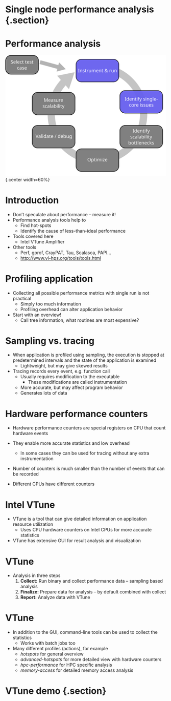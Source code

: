 # Single node performance analysis {.section}

# Performance analysis

![](images/perf-analysis-single-core.svg){.center width=60%}

# Introduction
- Don’t speculate about performance – measure it!
- Performance analysis tools help to
    - Find hot-spots
    - Identify the cause of less-than-ideal performance
- Tools covered here
    - Intel VTune Amplifier
- Other tools
    - Perf, gprof, CrayPAT, Tau, Scalasca, PAPI…
    - <http://www.vi-hps.org/tools/tools.html>

# Profiling application

- Collecting all possible performance metrics with single run is not practical
    - Simply too much information
    - Profiling overhead can alter application behavior
- Start with an overview!
    - Call tree information, what routines are most expensive?

# Sampling vs. tracing

- When application is profiled using sampling, the execution is stopped at 
  predetermined intervals and the state of the application is examined
    - Lightweight, but may give skewed results
- Tracing records every event, e.g. function call
    - Usually requires modification to the executable
        - These modifications are called instrumentation
    - More accurate, but may affect program behavior
    - Generates lots of data

# Hardware performance counters

- Hardware performance counters are special registers on CPU that count 
  hardware events
- They enable more accurate statistics and low overhead
    - In some cases they can be used for tracing without any extra 
      instrumentation

- Number of counters is much smaller than the number of events that can be 
  recorded
- Different CPUs have different counters

# Intel VTune 

- VTune is a tool that can give detailed information on application resource 
  utilization
    - Uses CPU hardware counters on Intel CPUs for more accurate statistics
- VTune has extensive GUI for result analysis and visualization

# VTune

- Analysis in three steps
    1. **Collect:** Run binary and collect performance data – sampling based 
       analysis
    2. **Finalize:** Prepare data for analysis – by default combined with 
       collect
    3. **Report:** Analyze data with VTune 

# VTune 
- In addition to the GUI, command-line tools can be used to collect the 
  statistics
    - Works with batch jobs too
- Many different profiles (actions), for example
    - *hotspots* for general overview
    - *advanced-hotspots* for more detailed view with hardware counters
    - *hpc-performance* for HPC specific analysis
    - *memory-access* for detailed memory access analysis

# VTune demo {.section}

